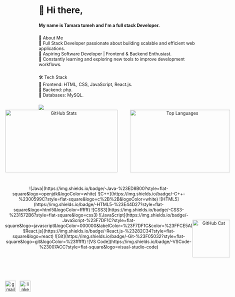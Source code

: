 <h1 align="left">👋 Hi there,</h1>

###

<h4 align="left">My name is Tamara tumeh and I'm a full stack Developer.</h4>

###

<p align="left">🚀 About Me<br>🔹 Full Stack Developer passionate about building scalable and efficient web applications.<br>🔹 Aspiring Software Developer | Frontend & Backend Enthusiast.<br>🔹 Constantly learning and exploring new tools to improve development workflows.</p>

###

<p align="left">🛠️ Tech Stack<br>🔹 Frontend: HTML, CSS, JavaScript, React.js.<br>🔹 Backend: php.<br>🔹 Databases:  MySQL.</p>

###
<img src="https://raw.githubusercontent.com/tamaratumeh/REPOSITORY/main/assets/animated-pink-line.svg">
<br>
<div align= "center" style="display: flex; justify-content: center;gap: 40px; ">
  <img src="https://github-readme-stats.vercel.app/api?username=tamaratumeh&show_icons=true&theme=dark&hide_border=true" 
       alt="GitHub Stats"
       height="200px"
       width="359px"/>
  <img src="https://github-readme-stats.vercel.app/api/top-langs/?username=tamaratumeh&layout=compact&theme=dark&hide_border=true" 
       alt="Top Languages"
       height="200px"
       width="320px"/>
</div>

###
 <div align= "center"  style="display: flex; align-items: center; justify-content: center; padding: 20px;">
   <div style="display: grid; flex-direction: column; gap: 30px;">
     <div style="display: flex; gap: 12px;  margin-bottom: 70px;">
      ![Java](https://img.shields.io/badge/-Java-%23ED8B00?style=flat-square&logo=openjdk&logoColor=white)  
      ![C++](https://img.shields.io/badge/-C++-%2300599C?style=flat-square&logo=c%2B%2B&logoColor=white)
      ![HTML5](https://img.shields.io/badge/-HTML5-%23E44D27?style=flat-square&logo=html5&logoColor=ffffff)
      ![CSS3](https://img.shields.io/badge/-CSS3-%231572B6?style=flat-square&logo=css3)
      ![JavaScript](https://img.shields.io/badge/-JavaScript-%23F7DF1C?style=flat-square&logo=javascript&logoColor=000000&labelColor=%23F7DF1C&color=%23FFCE5A)
      ![React.js](https://img.shields.io/badge/-React.js-%23282C34?style=flat-square&logo=react)
      ![Git](https://img.shields.io/badge/-Git-%23F05032?style=flat-square&logo=git&logoColor=%23ffffff)
      ![VS Code](https://img.shields.io/badge/-VSCode-%23007ACC?style=flat-square&logo=visual-studio-code)
    </div>
    <div style="display: flex; gap: 12px;">
      <a href="mailto:tamaratumeh5@gmail.com" target="_blank">
        <img src="https://img.shields.io/static/v1?message=Gmail&logo=gmail&label=&color=D14836&logoColor=white&labelColor=&style=for-the-badge" height="35" alt="gmail logo" />
      </a>
      <a href="https://www.linkedin.com/in/tamara-tumeh-558678350/" target="_blank">
        <img src="https://img.shields.io/static/v1?message=LinkedIn&logo=linkedin&label=&color=0077B5&logoColor=white&labelColor=&style=for-the-badge" height="35" alt="linkedin logo" />
      </a>
    </div>
  </div>
  <img src="undefined - Imgur.gif"alt="GitHub Cat" width="120">
</div>

